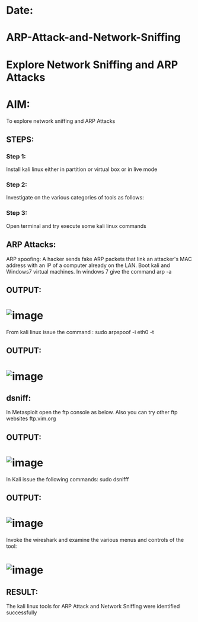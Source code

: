 # Date:
# ARP-Attack-and-Network-Sniffing
# Explore Network Sniffing and ARP Attacks

# AIM:

To explore network sniffing and ARP Attacks

## STEPS:

### Step 1:

Install kali linux either in partition or virtual box or in live mode

### Step 2:

Investigate on the various categories of tools as follows:


### Step 3:
Open terminal and try execute some kali linux commands

## ARP Attacks:  
ARP spoofing: A hacker sends fake ARP packets that link an attacker's MAC address with an IP of a computer already on the LAN. 
Boot kali and Windows7 virtual machines.
In windows 7 give the command arp -a
## OUTPUT:
# ![image](https://github.com/Roselineb/ARP-Attack-and-Network-Sniffing/assets/128909895/5ade3192-293a-436d-942b-f785fa335cee)


From kali linux issue the command :
sudo arpspoof -i eth0 -t <target system> <gateway>
## OUTPUT:

# ![image](https://github.com/Roselineb/ARP-Attack-and-Network-Sniffing/assets/128909895/b6105e25-f9a8-4d28-9464-c910b87049f0)

## dsniff:

In Metasploit open the ftp console as below. Also you can try other ftp websites ftp.vim.org
## OUTPUT:
# ![image](https://github.com/Roselineb/ARP-Attack-and-Network-Sniffing/assets/128909895/c426f3cc-47e2-4631-aaae-ba1244ff9633)


In Kali issue the following commands:
sudo dsnifff
## OUTPUT:
# ![image](https://github.com/Roselineb/ARP-Attack-and-Network-Sniffing/assets/128909895/8123604d-0355-4114-8e7c-52728d5d08ef)

Invoke the wireshark and examine the various menus  and controls of the tool:
# ![image](https://github.com/Roselineb/ARP-Attack-and-Network-Sniffing/assets/128909895/6e4f849a-9c76-4376-b777-0a9defbe64ba)


## RESULT:
The kali linux tools for ARP Attack and Network Sniffing were identified successfully

